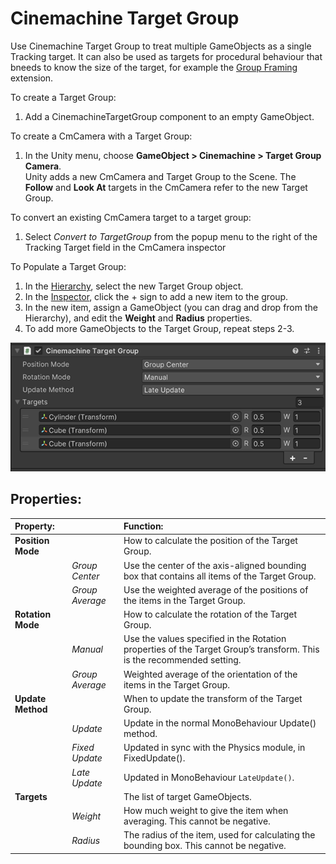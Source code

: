 # Cinemachine Target Group

Use Cinemachine Target Group to treat multiple GameObjects as a single Tracking target. It can also be used as targets for procedural behaviour that bneeds to know the size of the target, for example the [Group Framing](CinemachineGroupFraming.md) extension.

To create a Target Group:
1. Add a CinemachineTargetGroup component to an empty GameObject.

To create a CmCamera with a Target Group:
1. In the Unity menu, choose __GameObject > Cinemachine > Target Group Camera__. <br/>Unity adds a new CmCamera and Target Group to the Scene. The __Follow__ and __Look At__ targets in the CmCamera refer to the new Target Group.

To convert an existing CmCamera target to a target group:
1. Select _Convert to TargetGroup_ from the popup menu to the right of the Tracking Target field in the CmCamera inspector


To Populate a Target Group:
1. In the [Hierarchy](https://docs.unity3d.com/Manual/Hierarchy.html), select the new Target Group object.
2. In the [Inspector](https://docs.unity3d.com/Manual/UsingTheInspector.html), click the + sign to add a new item to the group.
3. In the new item, assign a GameObject (you can drag and drop from the Hierarchy), and edit the __Weight__ and __Radius__ properties.
4. To add more GameObjects to the Target Group, repeat steps 2-3.

![Cinemachine Target Group with two targets](images/CinemachineTargetGroup.png)

## Properties:

| **Property:** || **Function:** |
|:---|:---|:---|
| __Position Mode__ || How to calculate the position of the Target Group. |
| | _Group Center_ | Use the center of the axis-aligned bounding box that contains all items of the Target Group. |
| | _Group Average_ | Use the weighted average of the positions of the items in the Target Group. |
| __Rotation Mode__ || How to calculate the rotation of the Target Group.  |
| | _Manual_ | Use the values specified in the Rotation properties of the Target Group’s transform. This is the recommended setting. |
| | _Group Average_ | Weighted average of the orientation of the items in the Target Group. |
| __Update Method__ || When to update the transform of the Target Group. |
| | _Update_ | Update in the normal MonoBehaviour Update() method. |
| | _Fixed Update_ | Updated in sync with the Physics module, in FixedUpdate(). |
| | _Late Update_ | Updated in MonoBehaviour `LateUpdate()`. |
| __Targets__ || The list of target GameObjects. |
| | _Weight_ | How much weight to give the item when averaging. This cannot be negative. |
| | _Radius_ | The radius of the item, used for calculating the bounding box. This cannot be negative. |
